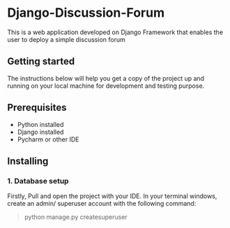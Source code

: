 # Django-Discussion-Forum
This is a web application developed on Django Framework that enables the user to deploy a simple discussion forum

## Getting started
The instructions below will help you get a copy of the project up and running on your local machine for development and testing purpose.

## Prerequisites
- Python installed
- Django installed
- Pycharm or other IDE

## Installing
### 1. Database setup
Firstly, Pull and open the project with your IDE.
In your terminal windows, create an admin/ superuser account with the following command:
> python manage.py createsuperuser
